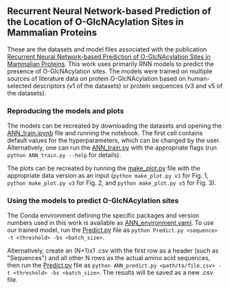 ## Recurrent Neural Network-based Prediction of the Location of O-GlcNAcylation Sites in Mammalian Proteins
These are the datasets and model files associated with the publication [Recurrent Neural Network-based Prediction of O-GlcNAcylation Sites in Mammalian Proteins](https://doi.org/10.1101/2023.08.24.554563). This work uses primarily RNN models to predict the presence of O-GlcNAcylation sites.
The models were trained on multiple sources of literature data on protein O-GlcNAcylation based on human-selected descriptors (v1 of the datasets) or protein sequences (v3 and v5 of the datasets).<br>

### Reproducing the models and plots
The models can be recreated by downloading the datasets and opening the [ANN\_train.ipynb](ANN_train.ipynb) file and running the notebook.
The first cell contains default values for the hyperparameters, which can be changed by the user.
Alternatively, one can run the [ANN\_train.py](ANN_train.py) with the appropriate flags (run `python ANN_train.py --help` for details).

The plots can be recreated by running the [make\_plot.py](make_plot.py) file with the appropriate data version as an input (`python make_plot.py v1` for Fig. 1, `python make_plot.py v3` for Fig. 2, and `python make_plot.py v5` for Fig. 3).

### Using the models to predict O-GlcNAcylation sites
The Conda environment defining the specific packages and version numbers used in this work is available as [ANN\_environment.yaml](ANN_environment.yaml). To use our trained model, run the [Predict.py](Predict.py) file as `python Predict.py <sequence> -t <threshold> -bs <batch_size>`.

Alternatively, create an (N+1)x1 .csv with the first row as a header (such as "Sequences") and all other N rows as the actual amino acid sequences, then run the [Predict.py](Predict.py) file as `python ANN_predict.py <path/to/file.csv> -t <threshold> -bs <batch_size>`.
The results will be saved as a new .csv file.
